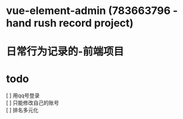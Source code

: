 # vue-element-admin (783663796 - hand rush record project)

# 日常行为记录的-前端项目

# todo
[ ] 用qq号登录  
[ ] 只能修改自己的账号  
[ ] 排名多元化   
